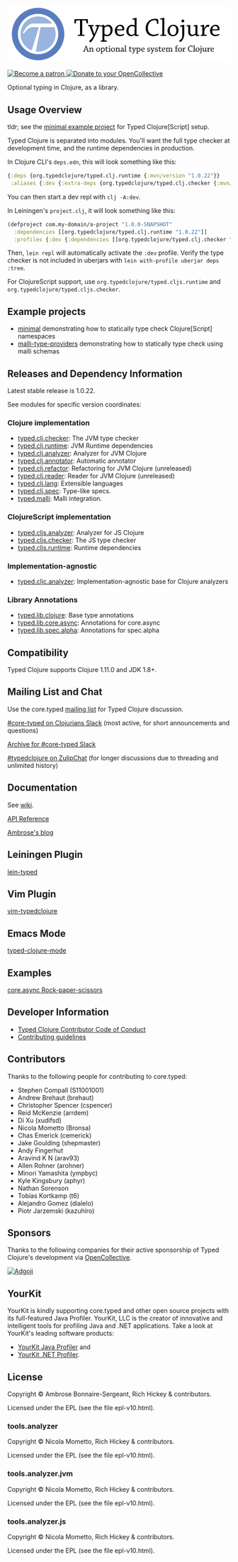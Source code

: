 <!-- DO NOT EDIT! Instead, edit `dev/resources/root-templates/README.md` and run `./script/regen-selmer.sh` -->
<div>
  <a href='https://typedclojure.org'>
    <img src="doc/images/typed-clojure-an-optional-type-system-letterbox.png"
         alt="Typed Clojure">
  </a>
</div>

<div>
  <p>
    <a href="https://www.patreon.com/ambrosebs">
      <img src="doc/images/become_a_patron_button.png"
           alt="Become a patron">
    </a>
    <a href="https://opencollective.com/typedclojure">
      <img src="doc/images/donate-to-our-collective.png"
           alt="Donate to your OpenCollective">
    </a>
  </p>
</div>

Optional typing in Clojure, as a library.

## Usage Overview

tldr; see the [minimal example project](example-projects/minimal) for Typed Clojure[Script] setup.

Typed Clojure is separated into modules. You'll want the full type checker at development
time, and the runtime dependencies in production.

In Clojure CLI's `deps.edn`, this will look something like this:

```clojure
{:deps {org.typedclojure/typed.clj.runtime {:mvn/version "1.0.22"}}
 :aliases {:dev {:extra-deps {org.typedclojure/typed.clj.checker {:mvn/version "1.0.22"}}}}}
```

You can then start a dev repl with `clj -A:dev`.

In Leiningen's `project.clj`, it will look something like this:

```clojure
(defproject com.my-domain/a-project "1.0.0-SNAPSHOT"
  :dependencies [[org.typedclojure/typed.clj.runtime "1.0.22"]]
  :profiles {:dev {:dependencies [[org.typedclojure/typed.clj.checker "1.0.22"]]}})
```

Then, `lein repl` will automatically activate the `:dev` profile. Verify the type
checker is not included in uberjars with `lein with-profile uberjar deps :tree`.

For ClojureScript support, use `org.typedclojure/typed.cljs.runtime` and `org.typedclojure/typed.cljs.checker`.

## Example projects

- [minimal](example-projects/minimal) demonstrating how to statically type check Clojure[Script] namespaces
- [malli-type-providers](example-projects/malli-type-providers) demonstrating how to statically type check using malli schemas

## Releases and Dependency Information

Latest stable release is 1.0.22.

See modules for specific version coordinates:

### Clojure implementation

* [typed.clj.checker](typed/clj.checker/README.md): The JVM type checker
* [typed.clj.runtime](typed/clj.runtime/README.md): JVM Runtime dependencies
* [typed.clj.analyzer](typed/clj.analyzer/README.md): Analyzer for JVM Clojure
* [typed.clj.annotator](typed/clj.annotator/README.md): Automatic annotator
* [typed.clj.refactor](typed/clj.refactor/README.md): Refactoring for JVM Clojure (unreleased)
* [typed.clj.reader](typed/clj.reader/README.md): Reader for JVM Clojure (unreleased)
* [typed.clj.lang](typed/clj.lang/README.md): Extensible languages
* [typed.clj.spec](typed/clj.spec/README.md): Type-like specs.
* [typed.malli](typed/malli/README.md): Malli integration.

### ClojureScript implementation

* [typed.cljs.analyzer](typed/cljs.analyzer/README.md): Analyzer for JS Clojure
* [typed.cljs.checker](typed/cljs.checker/README.md): The JS type checker
* [typed.cljs.runtime](typed/cljs.runtime/README.md): Runtime dependencies

### Implementation-agnostic

* [typed.cljc.analyzer](typed/cljc.analyzer/README.md): Implementation-agnostic base for Clojure analyzers

### Library Annotations

* [typed.lib.clojure](typed/lib.clojure/README.md): Base type annotations
* [typed.lib.core.async](typed/lib.core.async/README.md): Annotations for core.async
* [typed.lib.spec.alpha](typed/lib.spec.alpha/README.md): Annotations for spec.alpha

## Compatibility

Typed Clojure supports Clojure 1.11.0 and JDK 1.8+.

## Mailing List and Chat

Use the core.typed [mailing list](https://groups.google.com/forum/?fromgroups#!forum/clojure-core-typed) for Typed Clojure discussion.

[#core-typed on Clojurians Slack](http://clojurians.slack.com/app_redirect?channel=core-typed) (most active, for short announcements and questions)

[Archive for #core-typed Slack](https://clojurians.zulipchat.com/#narrow/stream/180378-slack-archive/topic/core-typed)

[#typedclojure on ZulipChat](https://clojurians.zulipchat.com/#narrow/stream/231516-typedclojure) (for longer discussions due to threading and unlimited history)

## Documentation

See [wiki](https://github.com/clojure/core.typed/wiki).

[API Reference](https://api.typedclojure.org/latest/typed.clj.runtime/index.html)

[Ambrose's blog](https://blog.ambrosebs.com)

## Leiningen Plugin

[lein-typed](https://github.com/frenchy64/lein-typed)

## Vim Plugin

[vim-typedclojure](https://github.com/typedclojure/vim-typedclojure)

## Emacs Mode

[typed-clojure-mode](https://github.com/typedclojure/typed-clojure-mode)

## Examples

[core.async Rock-paper-scissors](typed/lib.core.async/test/typed_test/lib/clojure/core/async/rps_async_test.clj)

## Developer Information

- [Typed Clojure Contributor Code of Conduct](CODE_OF_CONDUCT.md)
- [Contributing guidelines](CONTRIBUTING.md)

<!---
## Future work

* Equality filters for occurrence typing
* Unify AST with ClojureScript
* Namespace dependency management
* Track changes to Typed Racket
  * https://github.com/plt/racket/compare/6105ce8b2087...71d6189132ce
-->

## Contributors

Thanks to the following people for contributing to core.typed:

* Stephen Compall (S11001001)
* Andrew Brehaut (brehaut)
* Christopher Spencer (cspencer)
* Reid McKenzie (arrdem)
* Di Xu (xudifsd)
* Nicola Mometto (Bronsa)
* Chas Emerick (cemerick)
* Jake Goulding (shepmaster)
* Andy Fingerhut
* Aravind K N (arav93)
* Allen Rohner (arohner)
* Minori Yamashita (ympbyc)
* Kyle Kingsbury (aphyr)
* Nathan Sorenson
* Tobias Kortkamp (t6)
* Alejandro Gomez (dialelo)
* Piotr Jarzemski (kazuhiro)

## Sponsors

Thanks to the following companies for their active sponsorship of Typed Clojure's development
via [OpenCollective](https://opencollective.com/typedclojure).

<div>
  <div>
    <a href="https://www.adgoji.com/">
      <img src="https://typedclojure.org/images/sponsors/adgoji.png" alt="Adgoji">
    </a>
  </div>
</div>

## YourKit

YourKit is kindly supporting core.typed and other open source projects with its full-featured Java Profiler.
YourKit, LLC is the creator of innovative and intelligent tools for profiling
Java and .NET applications. Take a look at YourKit's leading software products:

* <a href="https://www.yourkit.com/java/profiler/index.jsp">YourKit Java Profiler</a> and
* <a href="https://www.yourkit.com/.net/profiler/index.jsp">YourKit .NET Profiler</a>.

## License

Copyright © Ambrose Bonnaire-Sergeant, Rich Hickey & contributors.

Licensed under the EPL (see the file epl-v10.html).

### tools.analyzer

Copyright © Nicola Mometto, Rich Hickey & contributors.

Licensed under the EPL (see the file epl-v10.html).

### tools.analyzer.jvm

Copyright © Nicola Mometto, Rich Hickey & contributors.

Licensed under the EPL (see the file epl-v10.html).

### tools.analyzer.js

Copyright © Nicola Mometto, Rich Hickey & contributors.

Licensed under the EPL (see the file epl-v10.html).
